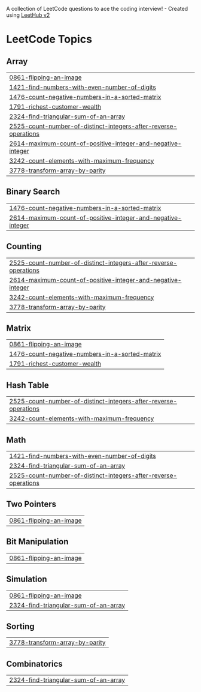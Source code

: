 A collection of LeetCode questions to ace the coding interview! - Created using [LeetHub v2](https://github.com/arunbhardwaj/LeetHub-2.0)
<!---LeetCode Topics Start-->
# LeetCode Topics
## Array
|  |
| ------- |
| [0861-flipping-an-image](https://github.com/Harshitha-teki/leetcode/tree/master/0861-flipping-an-image) |
| [1421-find-numbers-with-even-number-of-digits](https://github.com/Harshitha-teki/leetcode/tree/master/1421-find-numbers-with-even-number-of-digits) |
| [1476-count-negative-numbers-in-a-sorted-matrix](https://github.com/Harshitha-teki/leetcode/tree/master/1476-count-negative-numbers-in-a-sorted-matrix) |
| [1791-richest-customer-wealth](https://github.com/Harshitha-teki/leetcode/tree/master/1791-richest-customer-wealth) |
| [2324-find-triangular-sum-of-an-array](https://github.com/Harshitha-teki/leetcode/tree/master/2324-find-triangular-sum-of-an-array) |
| [2525-count-number-of-distinct-integers-after-reverse-operations](https://github.com/Harshitha-teki/leetcode/tree/master/2525-count-number-of-distinct-integers-after-reverse-operations) |
| [2614-maximum-count-of-positive-integer-and-negative-integer](https://github.com/Harshitha-teki/leetcode/tree/master/2614-maximum-count-of-positive-integer-and-negative-integer) |
| [3242-count-elements-with-maximum-frequency](https://github.com/Harshitha-teki/leetcode/tree/master/3242-count-elements-with-maximum-frequency) |
| [3778-transform-array-by-parity](https://github.com/Harshitha-teki/leetcode/tree/master/3778-transform-array-by-parity) |
## Binary Search
|  |
| ------- |
| [1476-count-negative-numbers-in-a-sorted-matrix](https://github.com/Harshitha-teki/leetcode/tree/master/1476-count-negative-numbers-in-a-sorted-matrix) |
| [2614-maximum-count-of-positive-integer-and-negative-integer](https://github.com/Harshitha-teki/leetcode/tree/master/2614-maximum-count-of-positive-integer-and-negative-integer) |
## Counting
|  |
| ------- |
| [2525-count-number-of-distinct-integers-after-reverse-operations](https://github.com/Harshitha-teki/leetcode/tree/master/2525-count-number-of-distinct-integers-after-reverse-operations) |
| [2614-maximum-count-of-positive-integer-and-negative-integer](https://github.com/Harshitha-teki/leetcode/tree/master/2614-maximum-count-of-positive-integer-and-negative-integer) |
| [3242-count-elements-with-maximum-frequency](https://github.com/Harshitha-teki/leetcode/tree/master/3242-count-elements-with-maximum-frequency) |
| [3778-transform-array-by-parity](https://github.com/Harshitha-teki/leetcode/tree/master/3778-transform-array-by-parity) |
## Matrix
|  |
| ------- |
| [0861-flipping-an-image](https://github.com/Harshitha-teki/leetcode/tree/master/0861-flipping-an-image) |
| [1476-count-negative-numbers-in-a-sorted-matrix](https://github.com/Harshitha-teki/leetcode/tree/master/1476-count-negative-numbers-in-a-sorted-matrix) |
| [1791-richest-customer-wealth](https://github.com/Harshitha-teki/leetcode/tree/master/1791-richest-customer-wealth) |
## Hash Table
|  |
| ------- |
| [2525-count-number-of-distinct-integers-after-reverse-operations](https://github.com/Harshitha-teki/leetcode/tree/master/2525-count-number-of-distinct-integers-after-reverse-operations) |
| [3242-count-elements-with-maximum-frequency](https://github.com/Harshitha-teki/leetcode/tree/master/3242-count-elements-with-maximum-frequency) |
## Math
|  |
| ------- |
| [1421-find-numbers-with-even-number-of-digits](https://github.com/Harshitha-teki/leetcode/tree/master/1421-find-numbers-with-even-number-of-digits) |
| [2324-find-triangular-sum-of-an-array](https://github.com/Harshitha-teki/leetcode/tree/master/2324-find-triangular-sum-of-an-array) |
| [2525-count-number-of-distinct-integers-after-reverse-operations](https://github.com/Harshitha-teki/leetcode/tree/master/2525-count-number-of-distinct-integers-after-reverse-operations) |
## Two Pointers
|  |
| ------- |
| [0861-flipping-an-image](https://github.com/Harshitha-teki/leetcode/tree/master/0861-flipping-an-image) |
## Bit Manipulation
|  |
| ------- |
| [0861-flipping-an-image](https://github.com/Harshitha-teki/leetcode/tree/master/0861-flipping-an-image) |
## Simulation
|  |
| ------- |
| [0861-flipping-an-image](https://github.com/Harshitha-teki/leetcode/tree/master/0861-flipping-an-image) |
| [2324-find-triangular-sum-of-an-array](https://github.com/Harshitha-teki/leetcode/tree/master/2324-find-triangular-sum-of-an-array) |
## Sorting
|  |
| ------- |
| [3778-transform-array-by-parity](https://github.com/Harshitha-teki/leetcode/tree/master/3778-transform-array-by-parity) |
## Combinatorics
|  |
| ------- |
| [2324-find-triangular-sum-of-an-array](https://github.com/Harshitha-teki/leetcode/tree/master/2324-find-triangular-sum-of-an-array) |
<!---LeetCode Topics End-->